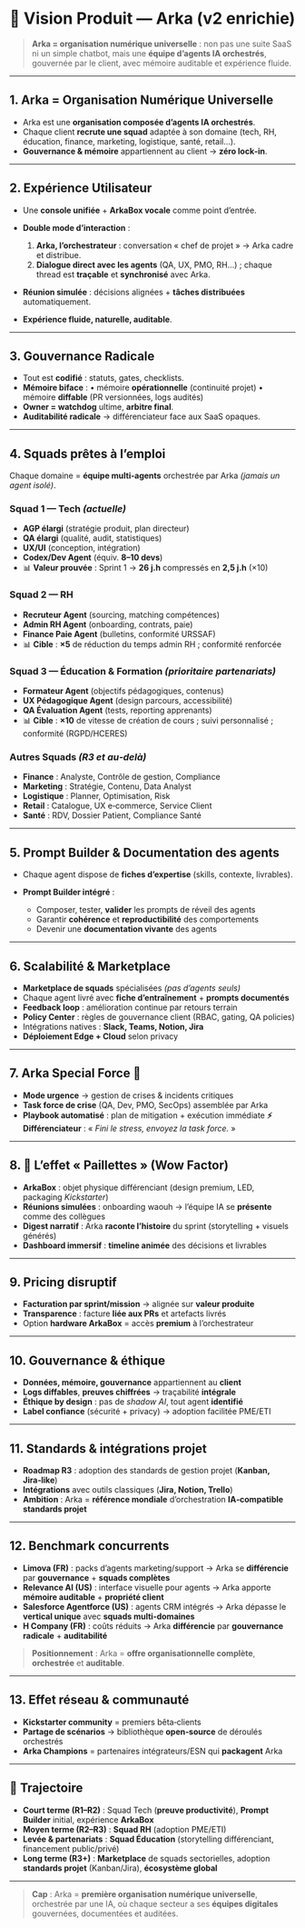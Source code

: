 # 🔮 Vision Produit — Arka (v2 enrichie)

> **Arka = organisation numérique universelle** : non pas une suite SaaS ni un simple chatbot, mais une **équipe d’agents IA orchestrés**, gouvernée par le client, avec mémoire auditable et expérience fluide.

---

## 1. Arka = Organisation Numérique Universelle

* Arka est une **organisation composée d’agents IA orchestrés**.
* Chaque client **recrute une squad** adaptée à son domaine (tech, RH, éducation, finance, marketing, logistique, santé, retail…).
* **Gouvernance & mémoire** appartiennent au client → **zéro lock‑in**.

---

## 2. Expérience Utilisateur

* Une **console unifiée** + **ArkaBox vocale** comme point d’entrée.
* **Double mode d’interaction** :

  1. **Arka, l’orchestrateur** : conversation « chef de projet » → Arka cadre et distribue.
  2. **Dialogue direct avec les agents** (QA, UX, PMO, RH…) ; chaque thread est **traçable** et **synchronisé** avec Arka.
* **Réunion simulée** : décisions alignées + **tâches distribuées** automatiquement.
* **Expérience fluide, naturelle, auditable**.

---

## 3. Gouvernance Radicale

* Tout est **codifié** : statuts, gates, checklists.
* **Mémoire biface** :
  • mémoire **opérationnelle** (continuité projet)
  • mémoire **diffable** (PR versionnées, logs audités)
* **Owner = watchdog** ultime, **arbitre final**.
* **Auditabilité radicale** → différenciateur face aux SaaS opaques.

---

## 4. Squads prêtes à l’emploi

Chaque domaine = **équipe multi‑agents** orchestrée par Arka *(jamais un agent isolé)*.

### Squad 1 — Tech *(actuelle)*

* **AGP élargi** (stratégie produit, plan directeur)
* **QA élargi** (qualité, audit, statistiques)
* **UX/UI** (conception, intégration)
* **Codex/Dev Agent** (équiv. **8–10 devs**)
* 📊 **Valeur prouvée** : Sprint 1 → **26 j.h** compressés en **2,5 j.h** (×10)

### Squad 2 — RH

* **Recruteur Agent** (sourcing, matching compétences)
* **Admin RH Agent** (onboarding, contrats, paie)
* **Finance Paie Agent** (bulletins, conformité URSSAF)
* 📊 **Cible** : **×5** de réduction du temps admin RH ; conformité renforcée

### Squad 3 — Éducation & Formation *(prioritaire partenariats)*

* **Formateur Agent** (objectifs pédagogiques, contenus)
* **UX Pédagogique Agent** (design parcours, accessibilité)
* **QA Évaluation Agent** (tests, reporting apprenants)
* 📊 **Cible** : **×10** de vitesse de création de cours ; suivi personnalisé ; conformité (RGPD/HCERES)

### Autres Squads *(R3 et au‑delà)*

* **Finance** : Analyste, Contrôle de gestion, Compliance
* **Marketing** : Stratégie, Contenu, Data Analyst
* **Logistique** : Planner, Optimisation, Risk
* **Retail** : Catalogue, UX e‑commerce, Service Client
* **Santé** : RDV, Dossier Patient, Compliance Santé

---

## 5. Prompt Builder & Documentation des agents

* Chaque agent dispose de **fiches d’expertise** (skills, contexte, livrables).
* **Prompt Builder intégré** :

  * Composer, tester, **valider** les prompts de réveil des agents
  * Garantir **cohérence** et **reproductibilité** des comportements
  * Devenir une **documentation vivante** des agents

---

## 6. Scalabilité & Marketplace

* **Marketplace de squads** spécialisées *(pas d’agents seuls)*
* Chaque agent livré avec **fiche d’entraînement** + **prompts documentés**
* **Feedback loop** : amélioration continue par retours terrain
* **Policy Center** : règles de gouvernance client (RBAC, gating, QA policies)
* Intégrations natives : **Slack, Teams, Notion, Jira**
* **Déploiement Edge + Cloud** selon privacy

---

## 7. Arka Special Force 🚨

* **Mode urgence** → gestion de crises & incidents critiques
* **Task force de crise** (QA, Dev, PMO, SecOps) assemblée par Arka
* **Playbook automatisé** : plan de mitigation + exécution immédiate
  **⚡ Différenciateur** : « *Fini le stress, envoyez la task force.* »

---

## 8. 🎨 L’effet « Paillettes » (Wow Factor)

* **ArkaBox** : objet physique différenciant (design premium, LED, packaging *Kickstarter*)
* **Réunions simulées** : onboarding waouh → l’équipe IA se **présente** comme des collègues
* **Digest narratif** : Arka **raconte l’histoire** du sprint (storytelling + visuels générés)
* **Dashboard immersif** : **timeline animée** des décisions et livrables

---

## 9. Pricing disruptif

* **Facturation par sprint/mission** → alignée sur **valeur produite**
* **Transparence** : facture **liée aux PRs** et artefacts livrés
* Option **hardware ArkaBox** = accès **premium** à l’orchestrateur

---

## 10. Gouvernance & éthique

* **Données, mémoire, gouvernance** appartiennent au **client**
* **Logs diffables**, **preuves chiffrées** → traçabilité **intégrale**
* **Éthique by design** : pas de *shadow AI*, tout agent **identifié**
* **Label confiance** (sécurité + privacy) → adoption facilitée PME/ETI

---

## 11. Standards & intégrations projet

* **Roadmap R3** : adoption des standards de gestion projet (**Kanban, Jira‑like**)
* **Intégrations** avec outils classiques (**Jira, Notion, Trello**)
* **Ambition** : Arka = **référence mondiale** d’orchestration **IA‑compatible standards projet**

---

## 12. Benchmark concurrents

* **Limova (FR)** : packs d’agents marketing/support → Arka se **différencie** par **gouvernance** + **squads complètes**
* **Relevance AI (US)** : interface visuelle pour agents → Arka apporte **mémoire auditable** + **propriété client**
* **Salesforce Agentforce (US)** : agents CRM intégrés → Arka dépasse le **vertical unique** avec **squads multi‑domaines**
* **H Company (FR)** : coûts réduits → Arka **différencie** par **gouvernance radicale** + **auditabilité**

> **Positionnement** : Arka = **offre organisationnelle complète**, **orchestrée** et **auditable**.

---

## 13. Effet réseau & communauté

* **Kickstarter community** = premiers bêta‑clients
* **Partage de scénarios** → bibliothèque **open‑source** de déroulés orchestrés
* **Arka Champions** = partenaires intégrateurs/ESN qui **packagent** Arka

---

## 🎯 Trajectoire

* **Court terme (R1–R2)** : Squad Tech (**preuve productivité**), **Prompt Builder** initial, expérience **ArkaBox**
* **Moyen terme (R2–R3)** : **Squad RH** (adoption PME/ETI)
* **Levée & partenariats** : **Squad Éducation** (storytelling différenciant, financement public/privé)
* **Long terme (R3+)** : **Marketplace** de squads sectorielles, adoption **standards projet** (Kanban/Jira), **écosystème global**

---

> **Cap** : Arka = **première organisation numérique universelle**, orchestrée par une IA, où chaque secteur a ses **équipes digitales** gouvernées, documentées et auditées.
